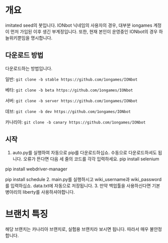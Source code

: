 # 개요
imitated seed의 봇입니다. IONbot 닉네임의 사용자의 경우, 대부분 iongames 계정이 먼저 가입된 이후 생긴 부계정입니다. 또한, 현재 본인이 운영중인 IONbot의 경우 하늘위키뿐임을 명시합니다.
## 다운로드 방법
다운로드하는 방법입니다.

 일반: `git clone -b stable https://github.com/1ongames/IONbot`

 베타: `git clone -b beta https://github.com/1ongames/IONbot`

 서버: `git clone -b server https://github.com/1ongames/IONbot`

 데브: `git clone -b dev https://github.com/1ongames/IONbot`

 카나리아: `git clone -b canary https://github.com/1ongames/IONbot`

## 시작

 1. auto.py를 실행하여 자동으로 pip를 다운로드하십쇼. 수동으로 다운로드하셔도 됩니다. 오류가 뜬다면 다음 세 줄의 코드를 각각 입력하세요.
pip install selenium

pip install webdriver-manager

pip install schedule
 2. main.py를 실행하시고 wiki_username과 wiki_password를 입력하십쇼. data.txt에 자동으로 저장됩니다.
 3. 만약 백업툴을 사용하신다면 기본 병아리의 liberty를 사용하셔야합니다.
# 브랜치 특징
해당 브랜치는 카나리아 브랜치로, 실험용 브랜치라 보시면 됩니다. 따라서 매우 불안정합니다.

